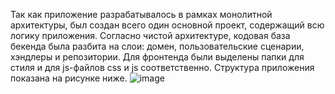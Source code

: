 Так как 
приложение разрабатывалось в рамках монолитной 
архитектуры, был создан всего один основной проект, содержащий всю логику 
приложения. Согласно чистой архитектуре, кодовая база бекенда была разбита 
на слои: домен, пользовательские сценарии, хэндлеры и репозитории. Для 
фронтенда были выделены папки для стиля и для js-файлов css и js 
соответственно. Структура приложения показана на рисунке ниже.
![image](https://github.com/user-attachments/assets/cc0ee304-639e-4297-b69a-9388d1c0a407)

